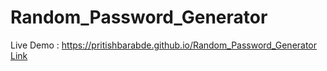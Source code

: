 # Random_Password_Generator
Live Demo : https://pritishbarabde.github.io/Random_Password_Generator
<a href="https://pritishbarabde.github.io/Random_Password_Generator" target="blank">Link</a>
